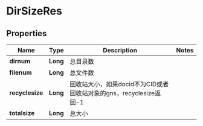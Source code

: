 # DirSizeRes

## Properties
Name | Type | Description | Notes
------------ | ------------- | ------------- | -------------
**dirnum** | **Long** | 总目录数 | 
**filenum** | **Long** | 总文件数 | 
**recyclesize** | **Long** | 回收站大小，如果docid不为CID或者回收站对象的gns，recyclesize返回-1 | 
**totalsize** | **Long** | 总大小 | 
